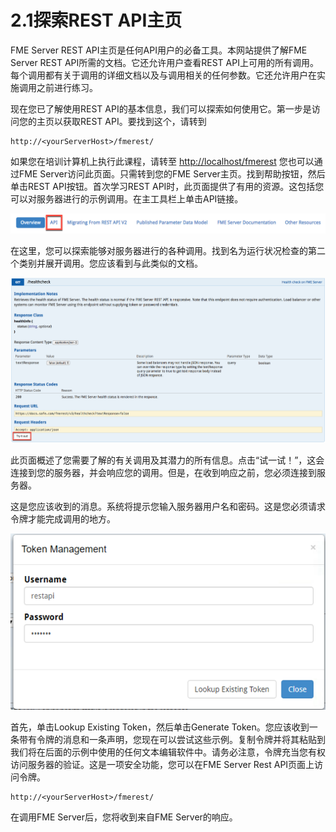 # 2.1探索REST API主页

FME Server REST API主页是任何API用户的必备工具。本网站提供了解FME Server REST API所需的文档。它还允许用户查看REST API上可用的所有调用。每个调用都有关于调用的详细文档以及与调用相关的任何参数。它还允许用户在实施调用之前进行练习。

现在您已了解使用REST API的基本信息，我们可以探索如何使用它。第一步是访问您的主页以获取REST API。要找到这个，请转到

```text
http://<yourServerHost>/fmerest/
```

如果您在培训计算机上执行此课程，请转至 [http://localhost/fmerest](http://localhost/fmerest) 您也可以通过FME Server访问此页面。只需转到您的FME Server主页。找到帮助按钮，然后单击REST API按钮。首次学习REST API时，此页面提供了有用的资源。这包括您可以对服务器进行的示例调用。在主工具栏上单击API链接。

![](../.gitbook/assets/image2.1.1.api.png)

在这里，您可以探索能够对服务器进行的各种调用。找到名为运行状况检查的第二个类别并展开调用。您应该看到与此类似的文档。

![](../.gitbook/assets/image2.1.2.democall.png)

此页面概述了您需要了解的有关调用及其潜力的所有信息。点击“试一试！”，这会连接到您的服务器，并会响应您的调用。但是，在收到响应之前，您必须连接到服务器。

这是您应该收到的消息。系统将提示您输入服务器用户名和密码。这是您必须请求令牌才能完成调用的地方。

![](../.gitbook/assets/image2.1.3.tokenmanagement.png)

首先，单击Lookup Existing Token，然后单击Generate Token。您应该收到一条带有令牌的消息和一条声明，您现在可以尝试这些示例。复制令牌并将其粘贴到我们将在后面的示例中使用的任何文本编辑软件中。请务必注意，令牌充当您有权访问服务器的验证。这是一项安全功能，您可以在FME Server Rest API页面上访问令牌。

```text
http://<yourServerHost>/fmerest/
```

在调用FME Server后，您将收到来自FME Server的响应。

